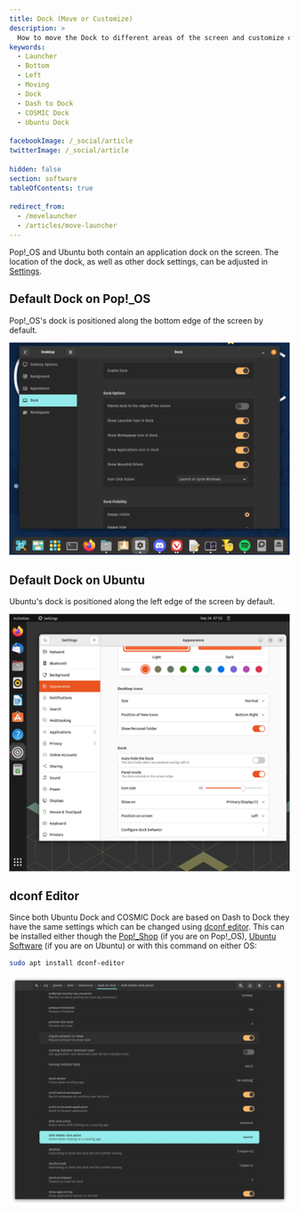 ```yaml
---
title: Dock (Move or Customize)
description: >
  How to move the Dock to different areas of the screen and customize other settings.
keywords:
  - Launcher
  - Bottom
  - Left
  - Moving
  - Dock
  - Dash to Dock
  - COSMIC Dock
  - Ubuntu Dock

facebookImage: /_social/article
twitterImage: /_social/article

hidden: false
section: software
tableOfContents: true

redirect_from:
  - /movelauncher
  - /articles/move-launcher
---
```


Pop!\_OS and Ubuntu both contain an application dock on the screen. The location of the dock, as well as other dock settings, can be adjusted in <u>Settings</u>.

## Default Dock on Pop!\_OS

Pop!\_OS's dock is positioned along the bottom edge of the screen by default.

![Stock Pop Dock](/images/customize-dock/pop-dock.png)

## Default Dock on Ubuntu

Ubuntu's dock is positioned along the left edge of the screen by default.

![Stock Ubuntu Dock](/images/customize-dock/ubuntu-dock.png)

## dconf Editor

Since both Ubuntu Dock and COSMIC Dock are based on Dash to Dock they have the same settings which can be changed using <u>dconf editor</u>. This can be installed either though the <u>Pop!\_Shop</u> (if you are on Pop!\_OS), <u>Ubuntu Software</u> (if you are on Ubuntu) or with this command on either OS:

```bash
sudo apt install dconf-editor
```

![Dash to Dock in dconf](/images/customize-dock/dash-to-dock.png)
